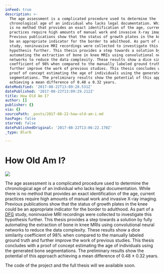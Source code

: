 ```yaml
---
inFeed: true
description: >-
  The age assessment is a complicated procedure used to determine the
  chronological age of an individual who lacks legal documentation. While there
  is no method that provides an exact identification of the age, current
  practices require high amounts of manual work and invasive X-ray imaging.
  Previous publications show that the status of growth plates in the knee could
  be an appropriate indicator for the border to adulthood. As part of a DFG
  study, noninvasive MRI recordings were collected to investigate this
  hypothesis further. This thesis provides a step towards a solution by fully
  automating the extraction of bone in knee MRIs using convolutional neural
  networks to reduce the data complexity. These results show a dice similarity
  coefficient of 98% when compared to the manually labeled ground truth and
  further improve the work of previous studies. This thesis concludes with a
  proof of concept estimating the age of individuals using the generated bone
  segmentations. The preliminary results show the potential of this approach
  achieving a mean difference of 0.48 ± 0.32 years.
dateModified: '2017-08-22T13:09:28.531Z'
datePublished: '2017-08-22T13:09:29.212Z'
title: How Old Am I?
author: []
publisher: {}
via: {}
sourcePath: _posts/2017-08-22-how-old-am-i.md
hasPage: false
starred: false
datePublishedOriginal: '2017-08-22T13:06:22.170Z'
_type: Blurb

---
```

# How Old Am I?
![](https://the-grid-user-content.s3-us-west-2.amazonaws.com/695d3de3-71c8-421d-a4bd-ebba1668a860.gif)

The age assessment is a complicated procedure used to determine the chronological age of an individual who lacks legal documentation. While there is no method that provides an exact identification of the age, current practices require high amounts of manual work and invasive X-ray imaging. Previous publications show that the status of growth plates in the knee could be an appropriate indicator for the border to adulthood. As part of a [DFG][0] study, noninvasive MRI recordings were collected to investigate this hypothesis further. This thesis provides a step towards a solution by fully automating the extraction of bone in knee MRIs using convolutional neural networks to reduce the data complexity. These results show a dice similarity coefficient of 98% when compared to the manually labeled ground truth and further improve the work of previous studies. This thesis concludes with a proof of concept estimating the age of individuals using the generated bone segmentations. The preliminary results show the potential of this approach achieving a mean difference of 0.48 ± 0.32 years.

The code of the project and the full thesis will we available soon.

[0]: http://www.dfg.de/